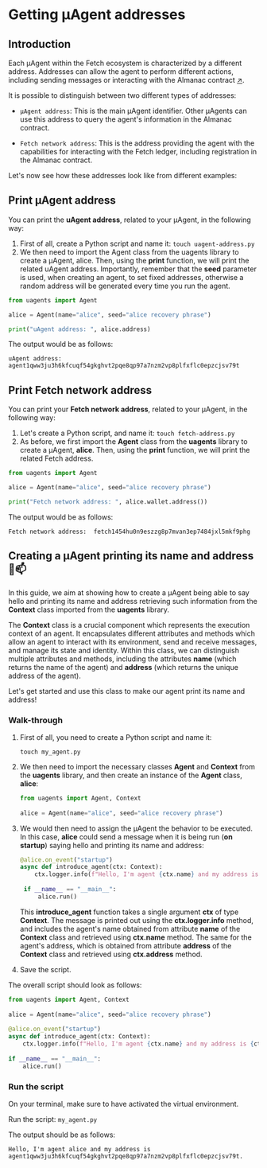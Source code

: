 # Getting μAgent addresses

## Introduction

Each μAgent within the Fetch ecosystem is characterized by a different address. Addresses can allow the agent to perform different actions, including sending messages or interacting with the Almanac contract [↗️](/references/contracts/uagents-almanac/almanac-overview.md). 

It is possible to distinguish between two different types of addresses:

- `μAgent address`: This is the main μAgent identifier. Other μAgents can use this address to query the agent's information in the Almanac contract.

- `Fetch network address`: This is the address providing the agent with the capabilities for interacting with the Fetch ledger, including registration in the Almanac contract.

Let's now see how these addresses look like from different examples:

## Print μAgent address

You can print the **uAgent address**, related to your μAgent, in the following way:

1. First of all, create a Python script and name it: `touch uagent-address.py`
2. We then need to import the Agent class from the uagents library to create a μAgent, alice. Then, using the **print** function, we will print the related uAgent address. Importantly, remember that the **seed** parameter is used, when creating an agent, to set fixed addresses, otherwise a random address will be generated every time you run the agent.

```py copy filename="uagent-address.py"
from uagents import Agent

alice = Agent(name="alice", seed="alice recovery phrase")

print("uAgent address: ", alice.address)
```

The output would be as follows:

```
uAgent address:  agent1qww3ju3h6kfcuqf54gkghvt2pqe8qp97a7nzm2vp8plfxflc0epzcjsv79t
```

## Print Fetch network address

You can print your  **Fetch network address**, related to your μAgent, in the following way:

1. Let's create a Python script, and name it: `touch fetch-address.py`
2. As before, we first import the **Agent** class from the **uagents** library to create a μAgent, **alice**. Then, using the **print** function, we will print the related Fetch address.

```py copy filename="fetch-address.py"
from uagents import Agent

alice = Agent(name="alice", seed="alice recovery phrase")

print("Fetch network address: ", alice.wallet.address())
```

The output would be as follows:

```
Fetch network address:  fetch1454hu0n9eszzg8p7mvan3ep7484jxl5mkf9phg
```

## Creating a μAgent printing its name and address 🤖📫

In this guide, we aim at showing how to create a μAgent being able to say hello and printing its name and address retrieving such information from the **Context** class imported from the **uagents** library. 

The **Context** class is a crucial component which represents the execution context of an agent. It encapsulates different attributes and methods which allow an agent to interact with its environment, send and receive messages, and manage its state and identity. Within this class, we can distinguish multiple attributes and methods, including the attributes **name** (which returns the name of the agent) and **address** (which returns the unique address of the agent). 

Let's get started and use this class to make our agent print its name and address!

### Walk-through

1. First of all, you need to create a Python script and name it: 

   `touch my_agent.py`

2. We then need to import the necessary classes **Agent** and **Context** from the **uagents** library, and then create an instance of the **Agent** class, **alice**:

    ```py copy
    from uagents import Agent, Context
     
    alice = Agent(name="alice", seed="alice recovery phrase")
    ```

3. We would then need to assign the μAgent the behavior to be executed. In this case, **alice** could send a message when it is being run (**on startup**) saying hello and printing its name and address:

    ```py copy 
    @alice.on_event("startup")
    async def introduce_agent(ctx: Context):
        ctx.logger.info(f"Hello, I'm agent {ctx.name} and my address is {ctx.address}."
     
     if __name__ == "__main__":
         alice.run()
    ```
   This **introduce_agent** function takes a single argument **ctx** of type **Context**. The message is printed out using the **ctx.logger.info** method, and  includes the agent's name obtained from attribute **name** of the **Context** class and retrieved using **ctx.name** method. The same for the agent's address, which is obtained from attribute **address** of the **Context** class and retrieved using **ctx.address** method.

4. Save the script.

The overall script should look as follows:

```py copy filename="my_agent.py"
from uagents import Agent, Context
 
alice = Agent(name="alice", seed="alice recovery phrase")
 
@alice.on_event("startup")
async def introduce_agent(ctx: Context):
    ctx.logger.info(f"Hello, I'm agent {ctx.name} and my address is {ctx.address}.")
 
if __name__ == "__main__":
    alice.run()
```

### Run the script

On your terminal, make sure to have activated the virtual environment.

Run the script: `my_agent.py`

The output should be as follows:

```
Hello, I'm agent alice and my address is agent1qww3ju3h6kfcuqf54gkghvt2pqe8qp97a7nzm2vp8plfxflc0epzcjsv79t.
```
